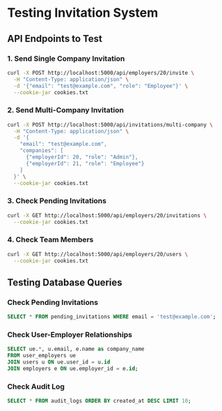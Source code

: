 # Testing Invitation System

## API Endpoints to Test

### 1. Send Single Company Invitation
```bash
curl -X POST http://localhost:5000/api/employers/20/invite \
  -H "Content-Type: application/json" \
  -d '{"email": "test@example.com", "role": "Employee"}' \
  --cookie-jar cookies.txt
```

### 2. Send Multi-Company Invitation
```bash
curl -X POST http://localhost:5000/api/invitations/multi-company \
  -H "Content-Type: application/json" \
  -d '{
    "email": "test@example.com",
    "companies": [
      {"employerId": 20, "role": "Admin"},
      {"employerId": 21, "role": "Employee"}
    ]
  }' \
  --cookie-jar cookies.txt
```

### 3. Check Pending Invitations
```bash
curl -X GET http://localhost:5000/api/employers/20/invitations \
  --cookie-jar cookies.txt
```

### 4. Check Team Members
```bash
curl -X GET http://localhost:5000/api/employers/20/users \
  --cookie-jar cookies.txt
```

## Testing Database Queries

### Check Pending Invitations
```sql
SELECT * FROM pending_invitations WHERE email = 'test@example.com';
```

### Check User-Employer Relationships
```sql
SELECT ue.*, u.email, e.name as company_name 
FROM user_employers ue
JOIN users u ON ue.user_id = u.id
JOIN employers e ON ue.employer_id = e.id;
```

### Check Audit Log
```sql
SELECT * FROM audit_logs ORDER BY created_at DESC LIMIT 10;
```